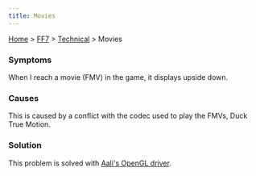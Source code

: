 ```yaml
---
title: Movies
---
```


[Home](/Main%20Page.md) > [FF7](/FF7.md) > [Technical](/FF7/Technical.md) > Movies

### Symptoms

When I reach a movie (FMV) in the game, it displays upside down.

### Causes

This is caused by a conflict with the codec used to play the FMVs, Duck
True Motion.

### Solution

This problem is solved with [Aali's OpenGL driver][].

  [Aali's OpenGL driver]: http://forums.qhimm.com/index.php?topic=8306.0
